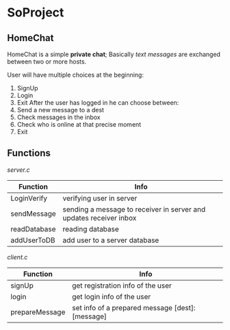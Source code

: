 # SoProject

## HomeChat

HomeChat is a simple **private chat**;
Basically *text messages* are exchanged between two or more hosts. 

User will have multiple choices at the beginning:
1) SignUp 
2) Login 
3) Exit
After the user has logged  in he can choose between:
4) Send a new message to a dest
5) Check messages in the inbox
6) Check who is online at that precise moment
7) Exit

## Functions

*server.c*

**Function** | **Info**
-- | -- 
LoginVerify | verifying user in server
sendMessage |sending a message to receiver in server and updates receiver inbox
readDatabase |  reading database
addUserToDB | add user to a server database

*client.c*

**Function** | **Info**
-- | -- 
signUp | get registration info of the user
login | get login info of the user
prepareMessage | set info of a prepared message [dest]:[message] 

